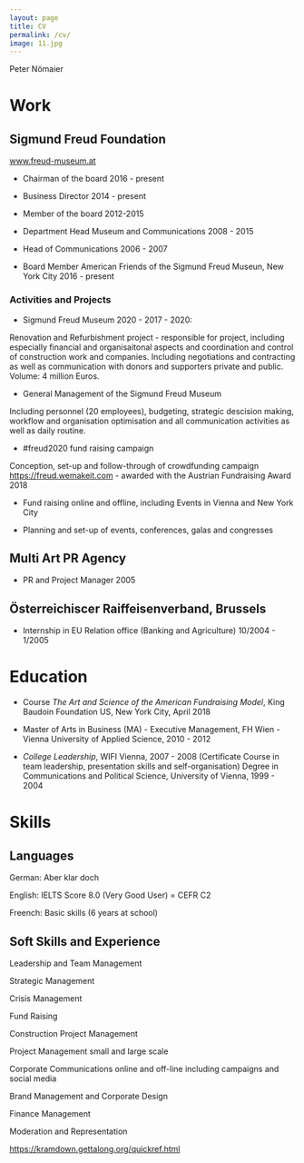 ```yaml
---
layout: page
title: CV
permalink: /cv/
image: 11.jpg
---
```


Peter Nömaier

# Work

## Sigmund Freud Foundation 

www.freud-museum.at

* Chairman of the board 2016 - present

* Business Director 2014 - present

* Member of the board 2012-2015

* Department Head Museum and Communications 2008 - 2015

* Head of Communications 2006 - 2007

* Board Member American Friends of the Sigmund Freud Museun, New York City 2016 - present

### Activities and Projects

* Sigmund Freud Museum 2020 - 2017 - 2020:

Renovation and Refurbishment project - responsible for project, including especially financial and organisaitonal aspects and coordination and control of construction work and companies. Including negotiations and contracting as well as communication with donors and supporters private and public. Volume: 4 million Euros.

* General Management of the Sigmund Freud Museum

Including personnel (20 employees), budgeting, strategic descision making, workflow and organisation optimisation and all communication activities as well as daily routine.

* #freud2020 fund raising campaign

 Conception, set-up and follow-through of crowdfunding campaign https://freud.wemakeit.com - awarded with the Austrian Fundraising Award 2018

* Fund raising online and offline, including Events in Vienna and New York City

* Planning and set-up of events, conferences, galas and congresses


##  Multi Art PR Agency

* PR and Project Manager 2005

## Österreichiscer Raiffeisenverband, Brussels

* Internship in EU Relation office (Banking and Agriculture) 10/2004 - 1/2005


# Education

* Course *The Art and Science of the American Fundraising Model*, King Baudoin Foundation US, New York City, April 2018

* Master of Arts in Business (MA) - Executive Management, FH Wien - Vienna University of Applied Science, 2010 - 2012

* *College Leadership*, WIFI Vienna, 2007 - 2008 (Certificate Course in team leadership, presentation skills and self-organisation)
Degree in Communications and Political Science, University of Vienna, 1999 - 2004

# Skills

## Languages 

German: Aber klar doch

English: IELTS Score 8.0 (Very Good User) = CEFR C2

Freench: Basic skills (6 years at school)

## Soft Skills and Experience

Leadership and Team Management

Strategic Management

Crisis Management

Fund Raising

Construction Project Management

Project Management small and large scale

Corporate Communications online and off-line including campaigns and social media

Brand Management and Corporate Design

Finance Management

Moderation and Representation




https://kramdown.gettalong.org/quickref.html
